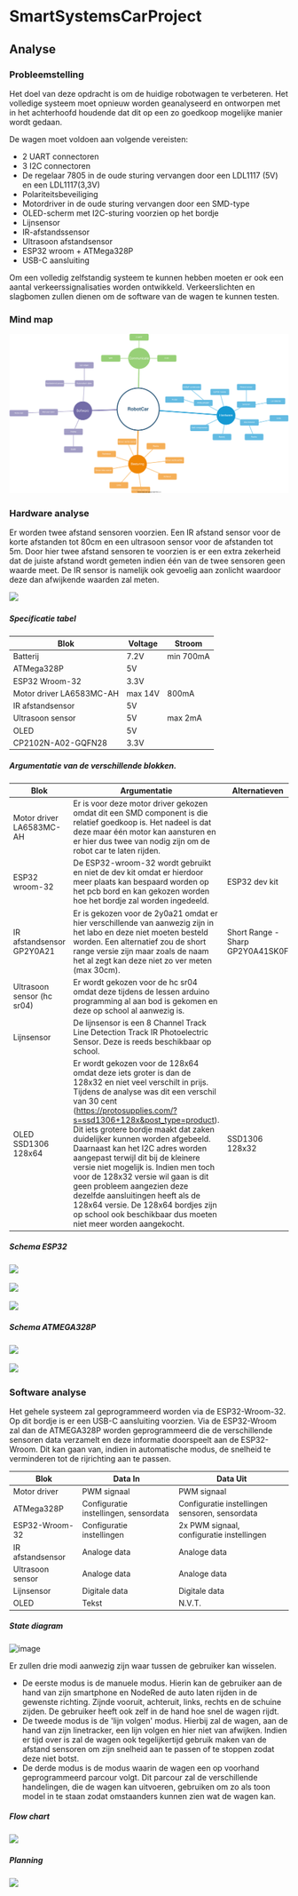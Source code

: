 # SmartSystemsCarProject

## Analyse

### Probleemstelling

Het doel van deze opdracht is om de huidige robotwagen te verbeteren. Het volledige systeem moet opnieuw worden geanalyseerd en ontworpen met in het achterhoofd houdende dat dit op een zo goedkoop mogelijke manier wordt gedaan. 

De wagen moet voldoen aan volgende vereisten: 

- 2 UART connectoren
- 3  I2C connectoren
- De regelaar 7805 in de oude sturing vervangen door een LDL1117 (5V) en een LDL1117(3,3V)
- Polariteitsbeveiliging 
- Motordriver in de oude sturing vervangen door een SMD-type
- OLED-scherm met I2C-sturing voorzien op het bordje
- Lijnsensor
- IR-afstandssensor
- Ultrasoon afstandsensor
- ESP32 wroom + ATMega328P
- USB-C aansluiting

Om een volledig zelfstandig systeem te kunnen hebben moeten er ook een aantal verkeerssignalisaties worden ontwikkeld. Verkeerslichten en slagbomen zullen dienen om de software van de wagen te kunnen testen.

### Mind map

![](./Mind_map.svg) 

### Hardware analyse

Er worden twee afstand sensoren voorzien. Een IR afstand sensor voor de korte afstanden tot 80cm en een ultrasoon sensor voor de afstanden tot 5m. Door hier twee afstand sensoren te voorzien is er een extra zekerheid dat de juiste afstand wordt gemeten indien één van de twee sensoren geen waarde meet. De IR sensor is namelijk ook gevoelig aan zonlicht waardoor deze dan afwijkende waarden zal meten. 

![](C:\Users\jesse\Documents\Elektronica-ICT%202021-2022\SmartSystems\SmartSystemsCarProject-main\SmartSystemsCarProject\Analyse\Blokschema_driver.png)

##### Specificatie tabel

| Blok                      | Voltage | Stroom    |
| ------------------------- | ------- | --------- |
| Batterij                  | 7.2V    | min 700mA |
| ATMega328P                | 5V      |           |
| ESP32 Wroom-32            | 3.3V    |           |
| Motor driver  LA6583MC-AH | max 14V | 800mA     |
| IR afstandsensor          | 5V      |           |
| Ultrasoon sensor          | 5V      | max 2mA   |
| OLED                      | 5V      |           |
| CP2102N-A02-GQFN28        | 3.3V    |           |

##### Argumentatie van de verschillende blokken.

| Blok                       | Argumentatie                                                                                                                                                                                                                                                                                                                                                                                                                                                                                                                                                                                                                              | Alternatieven                    |
| -------------------------- | ----------------------------------------------------------------------------------------------------------------------------------------------------------------------------------------------------------------------------------------------------------------------------------------------------------------------------------------------------------------------------------------------------------------------------------------------------------------------------------------------------------------------------------------------------------------------------------------------------------------------------------------- | -------------------------------- |
| Motor driver  LA6583MC-AH  | Er is voor deze motor driver gekozen omdat dit een SMD component is die relatief goedkoop is. Het nadeel is dat deze maar één motor kan aansturen en er hier dus twee van nodig zijn om de robot car te laten rijden.                                                                                                                                                                                                                                                                                                                                                                                                                     |                                  |
| ESP32 wroom-32             | De ESP32-wroom-32 wordt gebruikt en niet de dev kit omdat er hierdoor meer plaats kan bespaard worden op het pcb bord en kan gekozen worden hoe het bordje zal worden ingedeeld.                                                                                                                                                                                                                                                                                                                                                                                                                                                          | ESP32 dev kit                    |
| IR afstandsensor GP2Y0A21  | Er is gekozen voor de 2y0a21 omdat er hier verschillende van aanwezig zijn in het labo en deze niet moeten besteld worden. Een alternatief zou de short range versie zijn maar zoals de naam het al zegt kan deze niet zo ver meten (max 30cm).                                                                                                                                                                                                                                                                                                                                                                                           | Short Range - Sharp GP2Y0A41SK0F |
| Ultrasoon sensor (hc sr04) | Er wordt gekozen voor de hc sr04 omdat deze tijdens de lessen arduino programming al aan bod is gekomen en deze op school al aanwezig is.                                                                                                                                                                                                                                                                                                                                                                                                                                                                                                 |                                  |
| Lijnsensor                 | De lijnsensor is een 8 Channel Track Line Detection Track IR Photoelectric Sensor. Deze is reeds beschikbaar op school.                                                                                                                                                                                                                                                                                                                                                                                                                                                                                                                   |                                  |
| OLED SSD1306 128x64        | Er wordt gekozen voor de 128x64 omdat deze iets groter is dan de 128x32 en niet veel verschilt in prijs. Tijdens de analyse was dit een verschil van 30 cent (https://protosupplies.com/?s=ssd1306+128x&post_type=product). Dit iets grotere bordje maakt dat zaken duidelijker kunnen worden afgebeeld. Daarnaast kan het I2C adres worden aangepast terwijl dit bij de kleinere versie niet mogelijk is. Indien men toch voor de 128x32 versie wil gaan is dit geen probleem aangezien deze dezelfde aansluitingen heeft als de 128x64 versie. De 128x64 bordjes zijn op school ook beschikbaar dus moeten niet meer worden aangekocht. | SSD1306 128x32                   |

##### Schema ESP32

![](C:\Users\jesse\Documents\Elektronica-ICT%202021-2022\SmartSystems\SmartSystemsCarProject-main\SmartSystemsCarProject\Hardware\ESP32_schema_3.png)

![](C:\Users\jesse\Documents\Elektronica-ICT%202021-2022\SmartSystems\SmartSystemsCarProject-main\SmartSystemsCarProject\Hardware\ESP32_schema_2.png)

![](C:\Users\jesse\Documents\Elektronica-ICT%202021-2022\SmartSystems\SmartSystemsCarProject-main\SmartSystemsCarProject\Hardware\ESP32_PCB.png)

##### Schema ATMEGA328P

![](C:\Users\jesse\Documents\Elektronica-ICT%202021-2022\SmartSystems\SmartSystemsCarProject-main\SmartSystemsCarProject\Hardware\Linetracker_schema.png)

![](C:\Users\jesse\Documents\Elektronica-ICT%202021-2022\SmartSystems\SmartSystemsCarProject-main\SmartSystemsCarProject\Hardware\Linetracker_PCB.png)

### Software analyse

Het gehele systeem zal geprogrammeerd worden via de ESP32-Wroom-32. Op dit bordje is er een USB-C aansluiting voorzien. Via de ESP32-Wroom zal dan de ATMEGA328P worden geprogrammeerd die de verschillende sensoren data verzamelt en deze informatie doorspeelt aan de ESP32-Wroom. Dit kan gaan van, indien in automatische modus, de snelheid te verminderen tot de rijrichting aan te passen. 

| Blok             | Data In                               | Data Uit                                       |
| ---------------- | ------------------------------------- | ---------------------------------------------- |
| Motor driver     | PWM signaal                           | PWM signaal                                    |
| ATMega328P       | Configuratie instellingen, sensordata | Configuratie instellingen sensoren, sensordata |
| ESP32-Wroom-32   | Configuratie instellingen             | 2x PWM signaal, configuratie instellingen      |
| IR afstandsensor | Analoge data                          | Analoge data                                   |
| Ultrasoon sensor | Analoge data                          | Analoge data                                   |
| Lijnsensor       | Digitale data                         | Digitale data                                  |
| OLED             | Tekst                                 | N.V.T.                                         |

##### State diagram

![image](https://user-images.githubusercontent.com/93762886/165938018-c75b0866-e3c6-40c3-9eed-106ca31d7956.png)

Er zullen drie modi aanwezig zijn waar tussen de gebruiker kan wisselen.

- De eerste modus is de manuele modus. Hierin kan de gebruiker aan de hand van zijn smartphone en NodeRed de auto laten rijden in de gewenste richting. Zijnde vooruit, achteruit, links, rechts en de schuine zijden. De gebruiker heeft ook zelf in de hand hoe snel de wagen rijdt. 
- De tweede modus is de 'lijn volgen' modus. Hierbij zal de wagen, aan de hand van zijn linetracker, een lijn volgen en hier niet van afwijken. Indien er tijd over is zal de wagen ook tegelijkertijd gebruik maken van de afstand sensoren om zijn snelheid aan te passen of te stoppen zodat deze niet botst. 
- De derde modus is de modus waarin de wagen een op voorhand geprogrammeerd parcour volgt. Dit parcour zal de verschillende handelingen, die de wagen kan uitvoeren, gebruiken om zo als toon model in te staan zodat omstaanders kunnen zien wat de wagen kan. 



##### Flow chart

![](C:\Users\jesse\Documents\Elektronica-ICT%202021-2022\SmartSystems\SmartSystemsCarProject-main\SmartSystemsCarProject\Analyse\Flowchart%20SmartCar.png)

##### Planning

![](C:\Users\jesse\AppData\Roaming\marktext\images\2022-05-27-09-32-47-Gantt%20Chart.png)
